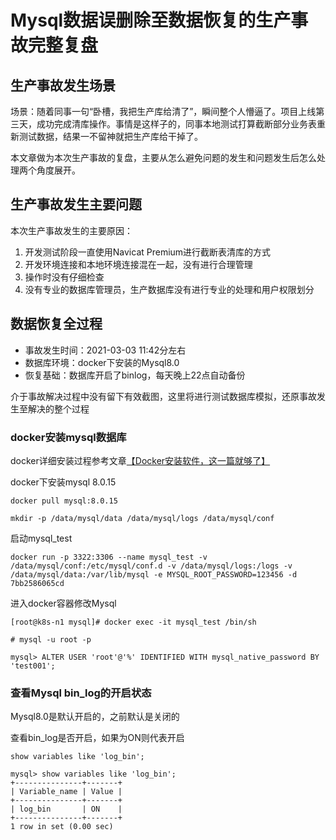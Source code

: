 # Mysql数据误删除至数据恢复的生产事故完整复盘
## 生产事故发生场景
场景：随着同事一句“卧槽，我把生产库给清了”，瞬间整个人懵逼了。项目上线第三天，成功完成清库操作。事情是这样子的，同事本地测试打算截断部分业务表重新测试数据，结果一不留神就把生产库给干掉了。

本文章做为本次生产事故的复盘，主要从怎么避免问题的发生和问题发生后怎么处理两个角度展开。

## 生产事故发生主要问题
本次生产事故发生的主要原因：
1. 开发测试阶段一直使用Navicat Premium进行截断表清库的方式
2. 开发环境连接和本地环境连接混在一起，没有进行合理管理
3. 操作时没有仔细检查
4. 没有专业的数据库管理员，生产数据库没有进行专业的处理和用户权限划分

## 数据恢复全过程

* 事故发生时间：2021-03-03 11:42分左右
* 数据库环境：docker下安装的Mysql8.0
* 恢复基础：数据库开启了binlog，每天晚上22点自动备份

介于事故解决过程中没有留下有效截图，这里将进行测试数据库模拟，还原事故发生至解决的整个过程

### docker安装mysql数据库
docker详细安装过程参考文章[【Docker安装软件，这一篇就够了】](https://zhangfz.blog.csdn.net/article/details/103405009)

docker下安装mysql 8.0.15
~~~
docker pull mysql:8.0.15
~~~

~~~
mkdir -p /data/mysql/data /data/mysql/logs /data/mysql/conf
~~~

启动mysql_test
~~~
docker run -p 3322:3306 --name mysql_test -v /data/mysql/conf:/etc/mysql/conf.d -v /data/mysql/logs:/logs -v /data/mysql/data:/var/lib/mysql -e MYSQL_ROOT_PASSWORD=123456 -d 7bb2586065cd
~~~

进入docker容器修改Mysql
~~~
[root@k8s-n1 mysql]# docker exec -it mysql_test /bin/sh

# mysql -u root -p

mysql> ALTER USER 'root'@'%' IDENTIFIED WITH mysql_native_password BY 'test001';
~~~

### 查看Mysql bin_log的开启状态
Mysql8.0是默认开启的，之前默认是关闭的

查看bin_log是否开启，如果为ON则代表开启

~~~
show variables like 'log_bin';
~~~

~~~
mysql> show variables like 'log_bin';
+---------------+-------+
| Variable_name | Value |
+---------------+-------+
| log_bin       | ON    |
+---------------+-------+
1 row in set (0.00 sec)
~~~











